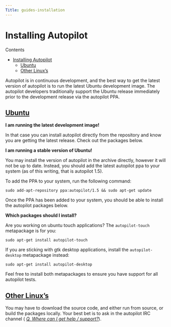 ```yaml
---
Title: guides-installation
---
```

        
Installing Autopilot
====================

Contents

-   <a href="#installing-autopilot" id="id2" class="reference internal">Installing Autopilot</a>
    -   <a href="#ubuntu" id="id3" class="reference internal">Ubuntu</a>
    -   <a href="#other-linux-s" id="id4" class="reference internal">Other Linux’s</a>

Autopilot is in continuous development, and the best way to get the latest version of autopilot is to run the latest Ubuntu development image. The autopilot developers traditionally support the Ubuntu release immediately prior to the development release via the autopilot PPA.

<a href="#id3" class="toc-backref">Ubuntu</a><a href="#ubuntu" class="headerlink" title="Permalink to this headline"></a>
---------------------------------------------------------------------------------------------------------------------------------------------

**I am running the latest development image!**

In that case you can install autopilot directly from the repository and know you are getting the latest release. Check out the packages below.

**I am running a stable version of Ubuntu!**

You may install the version of autopilot in the archive directly, however it will not be up to date. Instead, you should add the latest autopilot ppa to your system (as of this writing, that is autopilot 1.5).

To add the PPA to your system, run the following command:

    sudo add-apt-repository ppa:autopilot/1.5 && sudo apt-get update

Once the PPA has been added to your system, you should be able to install the autopilot packages below.

**Which packages should I install?**

Are you working on ubuntu touch applications? The `autopilot-touch` metapackage is for you:

    sudo apt-get install autopilot-touch

If you are sticking with gtk desktop applications, install the `autopilot-desktop` metapackage instead:

    sudo apt-get install autopilot-desktop

Feel free to install both metapackages to ensure you have support for all autopilot tests.

<a href="#id4" class="toc-backref">Other Linux’s</a><a href="#other-linux-s" class="headerlink" title="Permalink to this headline"></a>
-----------------------------------------------------------------------------------------------------------------------------------------------------------

You may have to download the source code, and either run from source, or build the packages locally. Your best bet is to ask in the autopilot IRC channel ( <a href="faq-faq.md#help-and-support" class="reference internal"><em>Q. Where can I get help / support?</em></a>).

